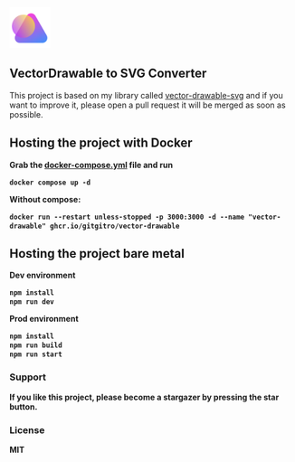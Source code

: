 <img width=72 height=72 src="public/apple-touch-icon.png">

## VectorDrawable to SVG Converter

This project is based on my library called [vector-drawable-svg](https://github.com/seanghay/vector-drawable-svg) and if you want to improve it, please open a pull request it will be merged as soon as possible.

## Hosting the project with Docker

<b>Grab the <a href="/docker-compose.yml">docker-compose.yml</a>  file and run
```shell
docker compose up -d
```
<b>Without compose:
```shell
docker run --restart unless-stopped -p 3000:3000 -d --name "vector-drawable" ghcr.io/gitgitro/vector-drawable
```

## Hosting the project bare metal

<b>Dev environment
```shell
npm install
npm run dev
```
<b>Prod environment
```shell
npm install
npm run build
npm run start
```

### Support

If you like this project, please become a stargazer by pressing the star button.

### License

MIT

